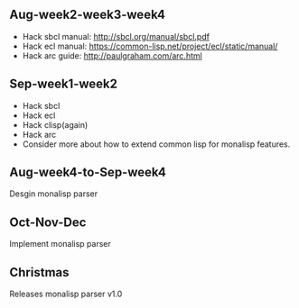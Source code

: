 
## Aug-week2-week3-week4
- Hack sbcl manual: http://sbcl.org/manual/sbcl.pdf
- Hack ecl manual: https://common-lisp.net/project/ecl/static/manual/
- Hack arc guide: http://paulgraham.com/arc.html

## Sep-week1-week2
- Hack sbcl
- Hack ecl
- Hack clisp(again)
- Hack arc
- Consider more about how to extend common lisp for monalisp features. 

## Aug-week4-to-Sep-week4
Desgin monalisp parser

## Oct-Nov-Dec
Implement monalisp parser

## Christmas
Releases monalisp parser v1.0

